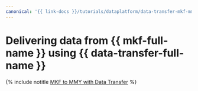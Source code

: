 ```yaml
---
canonical: '{{ link-docs }}/tutorials/dataplatform/data-transfer-mkf-mmy'
---
```


# Delivering data from {{ mkf-full-name }} using {{ data-transfer-full-name }}


{% include notitle [MKF to MMY with Data Transfer](../../_tutorials/dataplatform/data-transfer-mkf-mmy.md) %}